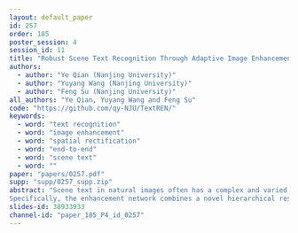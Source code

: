 ```yaml
---
layout: default_paper
id: 257
order: 185
poster_session: 4
session_id: 11
title: "Robust Scene Text Recognition Through Adaptive Image Enhancement"
authors:
  - author: "Ye Qian (Nanjing University)"
  - author: "Yuyang Wang (Nanjing University)"
  - author: "Feng Su (Nanjing University)"
all_authors: "Ye Qian, Yuyang Wang and Feng Su"
code: "https://github.com/qy-NJU/TextREN/"
keywords:
  - word: "text recognition"
  - word: "image enhancement"
  - word: "spatial rectification"
  - word: "end-to-end"
  - word: "scene text"
  - word: ""
paper: "papers/0257.pdf"
supp: "supp/0257_supp.zip"
abstract: "Scene text in natural images often has a complex and varied appearance and a variety of degradations, which pose a great challenge to the reliable recognition of text. In this paper, we propose a novel scene text recognition method that introduces an effective, end-to-end trainable text image enhancement network prior to an attention-based recognition network, which adaptively improves the text image and enhances the performance of the whole recognition model. 
Specifically, the enhancement network combines a novel hierarchical residual enhancement network, which generates and refines pixel-wise enhancement details that are added to the input text image, and a spatial rectification network regularizing the shape of the text. Through end-to-end training with the recognition network in a weak supervision way with word annotations only, the enhancement network effectively learns to transform the text image to a more favorable form for subsequent recognition. The state-of-the-art results on several standard benchmarks demonstrate the effectiveness of our enhancement-based scene text recognition method."
slides-id: 38933933
channel-id: "paper_185_P4_id_0257"
---
```

